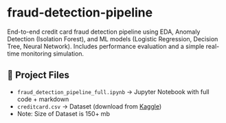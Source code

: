 # fraud-detection-pipeline
End-to-end credit card fraud detection pipeline using EDA, Anomaly Detection (Isolation Forest), and ML models (Logistic Regression, Decision Tree, Neural Network). Includes performance evaluation and a simple real-time monitoring simulation.
## 📂 Project Files
- `fraud_detection_pipeline_full.ipynb` → Jupyter Notebook with full code + markdown  
- `creditcard.csv` → Dataset (download from [Kaggle](https://www.kaggle.com/datasets/mlg-ulb/creditcardfraud))
- Note: Size of Dataset is 150+ mb
